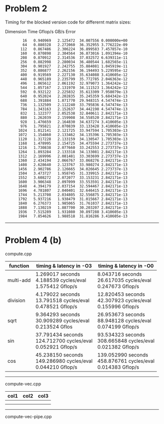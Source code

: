 # Problem 2

Timing for the blocked version code for differernt matrix sizes:

Dimension   		Time 	Gflop/s   		  GB/s    		Error

```
        16   0.940969   2.125472  34.007556 0.000000e+00
        64   0.880328   2.272060  36.352955 3.776222e-09
       112   0.867486   2.306224  36.899583 7.457857e-10
       160   0.870898   2.304564  36.873016 1.091394e-10
       208   0.870912   2.314536  37.032572 6.639311e-11
       256   0.882998   2.280034  36.480544 1.682565e-11
       304   0.901927   2.242755  35.884081 1.045919e-11
       352   0.886877   2.262156  36.194493 5.229595e-12
       400   0.919569   2.227130  35.634088 3.410605e-12
       448   0.965189   2.235799  35.772785 2.046363e-12
       496   1.065612   2.061192  32.979073 1.364242e-12
       544   1.057167   2.131970  34.111523 1.364242e-12
       592   0.932122   2.225832  35.613309 7.958079e-13
       640   0.952024   2.202835  35.245359 5.684342e-13
       688   1.391884   1.871770  29.948315 4.547474e-13
       736   1.132509   2.112240  33.795836 4.547474e-13
       784   1.343163   2.152637  34.442198 4.547474e-13
       832   1.122377   2.052538  32.840611 2.842171e-13
       880   1.262039   2.159908  34.558520 2.842171e-13
       928   1.476659   2.164830  34.637274 3.410605e-13
       976   1.795821   2.070839  33.133428 3.410605e-13
      1024   1.012141   2.121725  33.947594 1.705303e-13
      1072   1.154860   2.133462  34.135396 1.705303e-13
      1120   1.317228   2.133159  34.130547 1.705303e-13
      1168   1.478995   2.154725  34.475594 2.273737e-13
      1216   1.730838   2.077660  33.242553 2.273737e-13
      1264   1.893284   2.133318  34.133081 2.842171e-13
      1312   2.169996   2.081481  33.303699 2.273737e-13
      1360   2.434194   2.066767  33.068276 2.842171e-13
      1408   2.628640   2.123767  33.980274 2.842171e-13
      1456   2.902786   2.126665  34.026645 2.273737e-13
      1504   3.473727   1.958745  31.339915 2.842171e-13
      1552   3.608272   2.072077  33.153231 2.842171e-13
      1600   3.906348   2.097099  33.553591 2.842171e-13
      1648   4.394179   2.037154  32.594467 2.842171e-13
      1696   4.781807   2.040401  32.646415 2.842171e-13
      1744   5.213708   2.034805  32.556875 2.842171e-13
      1792   5.937216   1.938479  31.015667 2.842171e-13
      1840   6.276373   1.985065  31.761037 2.842171e-13
      1888   7.130219   1.887700  30.203207 2.842171e-13
      1936   7.515289   1.931080  30.897288 3.410605e-13
      1984   7.854626   1.988518  31.816286 3.410605e-13
```

---

# Problem 4 (b)

compute.cpp

| function  | timing & latency in -O3                                             | timing & latency in -O0                                              |
| --------- | ------------------------------------------------------------------- | -------------------------------------------------------------------- |
| multi-add | 1.269017 seconds<br />4.188539 cycles/eval<br />1.575412 Gflop/s    | 8.043716 seconds<br />26.617035 cycles/eval<br />0.247673 Gflop/s    |
| division  | 4.179022 seconds<br />13.791518 cycles/eval<br />0.478521 Gflop/s   | 12.820453 seconds<br />42.307923 cycles/eval<br />0.155996 Gflop/s   |
| sqrt      | 9.364293 seconds<br />30.909289 cycles/eval<br />0.213524 Gflos     | 26.953673 seconds<br />88.948128 cycles/eval<br />0.074199 Gflop/s   |
| sin       | 37.791434 seconds<br />124.712700 cycles/eval<br />0.052921 Gflop/s | 93.534323 seconds<br />308.665848 cycles/eval<br />0.021382 Gflop/s  |
| cos       | 45.238150 seconds<br />149.286980 cycles/eval<br />0.044210 Gflop/s | 139.052990 seconds<br />458.876761 cycles/eval<br />0.014383 Gflop/s |

---

compute-vec.cpp

| col1 | col2 | col3 |
| ---- | ---- | ---- |
|      |      |      |
|      |      |      |

---

compute-vec-pipe.cpp
